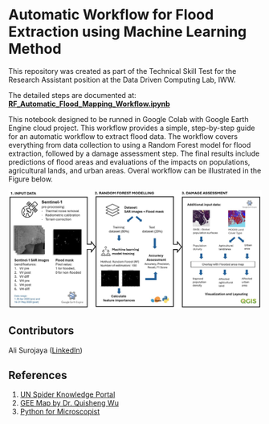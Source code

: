 # Automatic Workflow for Flood Extraction using Machine Learning Method

This repository was created as part of the Technical Skill Test for the Research Assistant position at the Data Driven Computing Lab, IWW.

The detailed steps are documented at: [**RF_Automatic_Flood_Mapping_Workflow.ipynb**](https://github.com/alisurajaya/RF-flood-mapping/blob/main/RF_Automatic_Flood_Mapping_Workflow.ipynb)

This notebook designed to be runned in Google Colab with Google Earth Engine cloud project. This workflow provides a simple, step-by-step guide for an automatic workflow to extract flood data. The workflow covers everything from data collection to using a Random Forest model for flood extraction, followed by a damage assessment step. The final results include predictions of flood areas and evaluations of the impacts on populations, agricultural lands, and urban areas. Overal workflow can be illustrated in the Figure below.

![workflow](https://github.com/alisurajaya/RF-flood-mapping/blob/main/workflow.jpg)


## Contributors

Ali Surojaya ([LinkedIn](https://www.linkedin.com/in/ali-surojaya-3a25ab135/))

## References

1. [UN Spider Knowledge Portal](https://www.un-spider.org/advisory-support/recommended-practices/recommended-practice-google-earth-engine-flood-mapping/step-by-step)
2. [GEE Map by Dr. Quisheng Wu](https://geemap.org/tutorials/)
3. [Python for Microscopist](https://github.com/bnsreenu/python_for_microscopists/blob/master/060-RandomForest1.py)
